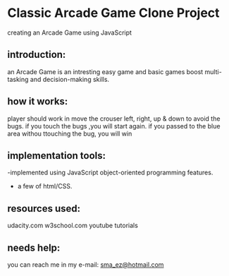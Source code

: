 # Classic Arcade Game Clone Project
creating an Arcade Game using JavaScript

## introduction:

an Arcade Game is an intresting easy game and  basic games boost multi-tasking and decision-making skills. 

## how it works:
player should  work in move the crouser left, right, up & down to avoid the bugs.
if you touch the bugs ,you will start again. if you passed to the blue area withou ttouching the bug, you will win

## implementation tools:
-implemented using JavaScript object-oriented programming features. 
- a few of html/CSS.

## resources used:
udacity.com 
w3school.com 
youtube tutorials

## needs help:
you can reach me in my e-mail: sma_ez@hotmail.com